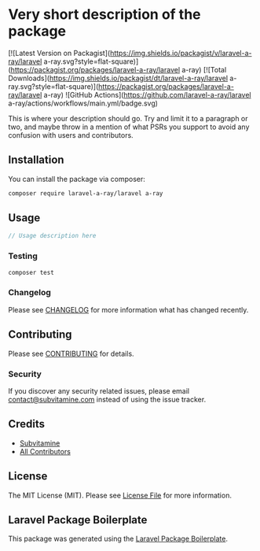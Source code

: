 # Very short description of the package

[![Latest Version on Packagist](https://img.shields.io/packagist/v/laravel-a-ray/laravel a-ray.svg?style=flat-square)](https://packagist.org/packages/laravel-a-ray/laravel a-ray)
[![Total Downloads](https://img.shields.io/packagist/dt/laravel-a-ray/laravel a-ray.svg?style=flat-square)](https://packagist.org/packages/laravel-a-ray/laravel a-ray)
![GitHub Actions](https://github.com/laravel-a-ray/laravel a-ray/actions/workflows/main.yml/badge.svg)

This is where your description should go. Try and limit it to a paragraph or two, and maybe throw in a mention of what PSRs you support to avoid any confusion with users and contributors.

## Installation

You can install the package via composer:

```bash
composer require laravel-a-ray/laravel a-ray
```

## Usage

```php
// Usage description here
```

### Testing

```bash
composer test
```

### Changelog

Please see [CHANGELOG](CHANGELOG.md) for more information what has changed recently.

## Contributing

Please see [CONTRIBUTING](CONTRIBUTING.md) for details.

### Security

If you discover any security related issues, please email contact@subvitamine.com instead of using the issue tracker.

## Credits

-   [Subvitamine](https://github.com/laravel-a-ray)
-   [All Contributors](../../contributors)

## License

The MIT License (MIT). Please see [License File](LICENSE.md) for more information.

## Laravel Package Boilerplate

This package was generated using the [Laravel Package Boilerplate](https://laravelpackageboilerplate.com).
